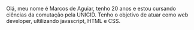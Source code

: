 Olá, meu nome é Marcos de Aguiar, tenho 20 anos e estou cursando ciências da comutação pela UNICID.
Tenho o objetivo de atuar como web developer, ultilizando javascript, HTML e CSS.
